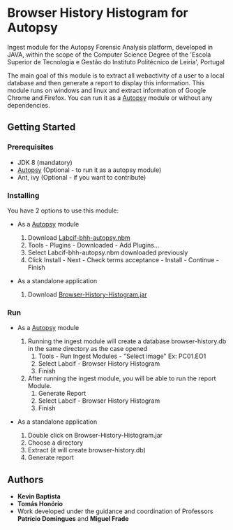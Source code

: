 # Browser History Histogram for Autopsy

Ingest module for the Autopsy Forensic Analysis platform, developed in JAVA, within the scope of the Computer Science 
Degree of the 'Escola Superior de Tecnologia e Gestão do Instituto Politécnico de Leiria', Portugal

The main goal of this module is to extract all webactivity of a user to a local database and then generate a report to display this information.
This module runs on windows and linux and extract information of Google Chrome and Firefox. You can run it as a [Autopsy](https://www.autopsy.com/)
module or without any dependencies.

## Getting Started

### Prerequisites
* JDK 8 (mandatory)
* [Autopsy](https://www.autopsy.com/) (Optional - to run it  as a autopsy module) 
* Ant, ivy (Optional - if you want to contribute)

### Installing
You have 2 options to use this module:
* As a [Autopsy](https://www.autopsy.com/)  module
    1. Download [Labcif-bhh-autopsy.nbm](https://github.com/labcif/BHH/releases/download/1.0.1/Labcif-bhh-autopsy.nbm) 
    2. Tools - Plugins - Downloaded - Add Plugins... 
    3. Select Labcif-bhh-autopsy.nbm downloaded previously
    4. Click Install - Next - Check terms acceptance - Install - Continue - Finish
    
    
* As a standalone application
    1. Download [Browser-History-Histogram.jar](https://github.com/labcif/BHH/releases/download/1.0.1/Browser-History-Histogram.jar)

### Run
* As a [Autopsy](https://www.autopsy.com/)  module
    1. Running the ingest module will create a database browser-history.db in the same directory as the case opened
        1. Tools - Run Ingest Modules - "Select image" Ex: PC01.EO1
        2. Select Labcif - Browser History Histogram
        3. Finish
    2. After running the ingest module, you will be able to run the report Module. 
        1. Generate Report
        2. Select Labcif - Browser History Histogram
        3. Finish
        
* As a standalone application
    1. Double click on Browser-History-Histogram.jar
    2. Choose a directory
    3. Extract (it will create browser-history.db)
    4. Generate report

## Authors

* **Kevin Baptista**
* **Tomás Honório**
* Work developed under the guidance and coordination of Professors **Patrício Domingues** and **Miguel Frade**


